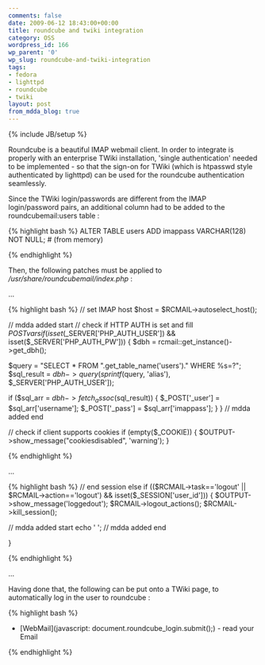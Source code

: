 ```yaml
---
comments: false
date: 2009-06-12 18:43:00+00:00
title: roundcube and twiki integration
category: OSS
wordpress_id: 166
wp_parent: '0'
wp_slug: roundcube-and-twiki-integration
tags:
- fedora
- lighttpd
- roundcube
- twiki
layout: post
from_mdda_blog: true
---
```

{% include JB/setup %}


Roundcube is a beautiful IMAP webmail client.  In order to integrate is properly with an enterprise TWiki installation, 'single authentication' needed to be implemented - so that the sign-on for TWiki (which is htpasswd style authenticated by lighttpd) can be used for the roundcube authentication seamlessly.

Since the TWiki login/passwords are different from the IMAP login/password pairs, an additional column had to be added to the roundcubemail:users table :

{% highlight bash %}
ALTER TABLE users ADD imappass VARCHAR(128) NOT NULL;  # (from memory)

{% endhighlight %}

Then, the following patches must be applied to _/usr/share/roundcubemail/index.php_ :

...


{% highlight bash %}
// set IMAP host
$host = $RCMAIL->autoselect_host();

// mdda added start
// check if HTTP AUTH is set and fill $POST vars
if (isset($_SERVER['PHP_AUTH_USER']) && isset($_SERVER['PHP_AUTH_PW'])) {
$dbh = rcmail::get_instance()->get_dbh();

$query = "SELECT * FROM ".get_table_name('users')." WHERE %s=?";
$sql_result = $dbh->query(sprintf($query, 'alias'), $_SERVER['PHP_AUTH_USER']);

if ($sql_arr = $dbh->fetch_assoc($sql_result)) {
$_POST['_user'] = $sql_arr['username'];
$_POST['_pass'] = $sql_arr['imappass'];
}
}
// mdda added end

// check if client supports cookies
if (empty($_COOKIE)) {
$OUTPUT->show_message("cookiesdisabled", 'warning');
}

{% endhighlight %}

...


{% highlight bash %}
// end session
else if (($RCMAIL->task=='logout' || $RCMAIL->action=='logout') && isset($_SESSION['user_id'])) {
$OUTPUT->show_message('loggedout');
$RCMAIL->logout_actions();
$RCMAIL->kill_session();

// mdda added start
echo '
';
// mdda added end

}

{% endhighlight %}

...

Having done that, the following can be put onto a TWiki page, to automatically log in the user to roundcube :


{% highlight bash %}
* [WebMail](javascript: document.roundcube_login.submit();) - read your Email






{% endhighlight %}
